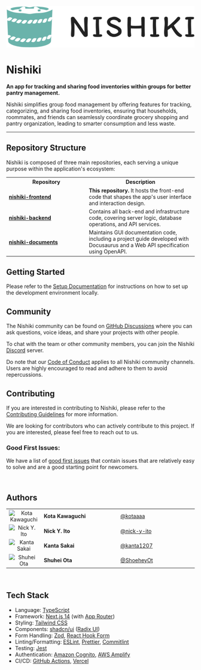 <div align="center">
  <img src="./src/assets/images/logos/logo_horizontal_primary.svg">
</div>

# Nishiki

**An app for tracking and sharing food inventories within groups for better pantry management.**

Nishiki simplifies group food management by offering features for tracking, categorizing, and sharing food inventories, ensuring that households, roommates, and friends can seamlessly coordinate grocery shopping and pantry organization, leading to smarter consumption and less waste.

---

## Repository Structure

Nishiki is composed of three main repositories, each serving a unique purpose within the application's ecosystem:

<table>
  <tr>
    <th>Repository</th>
    <th>Description</th>
  </tr>
  <tr>
    <td><a href="https://github.com/nishiki-tech/nishiki-frontend" target="_blank"><strong>nishiki-frontend</strong></a></td>
    <td><strong>This repository.</strong> It hosts the front-end code that shapes the app's user interface and interaction design.</td>
  </tr>
  <tr>
    <td><a href="https://github.com/nishiki-tech/nishiki-backend" target="_blank"><strong>nishiki-backend</strong></a></td>
    <td>Contains all back-end and infrastructure code, covering server logic, database operations, and API services.</td>
  </tr>
  <tr>
    <td width="200px"><a href="https://github.com/nishiki-tech/nishiki-documents" target="_blank"><strong>nishiki-documents</strong></a></td>
    <td>Maintains GUI documentation code, including a project guide developed with Docusaurus and a Web API specification using OpenAPI.</td>
  </tr>
</table>

## Getting Started

Please refer to the [Setup Documentation](./docs/SETUP.md) for instructions on how to set up the development environment locally.

## Community

The Nishiki community can be found on [GitHub Discussions]() where you can ask questions, voice ideas, and share your projects with other people.

To chat with the team or other community members, you can join the Nishiki [Discord](https://discord.gg/kZ9kZE8dcP) server.

Do note that our [Code of Conduct](./docs/CODE_OF_CONDUCT.md) applies to all Nishiki community channels. Users are highly encouraged to read and adhere to them to avoid repercussions.

## Contributing

If you are interested in contributing to Nishiki, please refer to the [Contributing Guidelines](./docs/CONTRIBUTING.md) for more information.

We are looking for contributors who can actively contribute to this project. If you are interested, please feel free to reach out to us.

### Good First Issues:

We have a list of [good first issues](https://github.com/nishiki-tech/nishiki-frontend/issues?q=is%3Aissue+is%3Aopen+sort%3Aupdated-desc+label%3A%22good+first+issue%22) that contain issues that are relatively easy to solve and are a good starting point for newcomers.

<br>

## Authors

<table>
  <tr>
    <td width="80px" align="center">
      <img src="https://avatars.githubusercontent.com/u/25422441?v=4" width="50" height="50" alt="Kota Kawaguchi" >
    </td>
    <td><strong>Kota Kawaguchi</strong></td>
    <td><a href="https://github.com/kotaaaa" target="_blank">@kotaaaa</a></td>
  </tr>
    <tr>
    <td width="80px" align="center">
      <img src="https://avatars.githubusercontent.com/u/99148565?v=4" width="50" height="50" alt="Nick Y. Ito" >
    </td>
    <td width="200px"><strong>Nick Y. Ito</strong></td>
    <td width="200px"><a href="https://github.com/nick-y-ito" target="_blank">@nick-y-ito</a></td>
  </tr>
  <tr>
    <td width="80px" align="center">
      <img src="https://avatars.githubusercontent.com/u/99339182?v=4" width="50" height="50" alt="Kanta Sakai" >
    </td>
    <td><strong>Kanta Sakai</strong></td>
    <td><a href="https://github.com/kanta1207" target="_blank">@kanta1207</a></td>
  </tr>
  <tr>
    <td width="80px" align="center">
      <img src="https://avatars.githubusercontent.com/u/142355969?v=4" width="50" height="50" alt="Shuhei Ota" >
    </td>
    <td><strong>Shuhei Ota</strong></td>
    <td><a href="https://github.com/ShoeheyOt" target="_blank">@ShoeheyOt</a></td>
  </tr>
</table>

<br>
  
## Tech Stack

- Language: [TypeScript](https://www.typescriptlang.org/)
- Framework: [Next.js 14](https://nextjs.org/) (with [App Router](https://nextjs.org/docs/app))
- Styling: [Tailwind CSS](https://tailwindcss.com/)
- Components: [shadcn/ui](https://ui.shadcn.com/) ([Radix UI](https://www.radix-ui.com/primitives))
- Form Handling: [Zod](https://zod.dev/), [React Hook Form](https://react-hook-form.com/)
- Linting/Formatting: [ESLint](https://eslint.org/), [Prettier](https://prettier.io/), [Commitlint](https://commitlint.js.org/)
- Testing: [Jest](https://jestjs.io/)
- Authentication: [Amazon Cognito](https://aws.amazon.com/cognito/), [AWS Amplify](https://aws.amazon.com/amplify/)
- CI/CD: [GitHub Actions](https://github.com/features/actions), [Vercel](https://vercel.com/docs)

<!-- TODO: Add License Section -->
<!-- ISSUE: #233 -->
<!-- ## License -->
